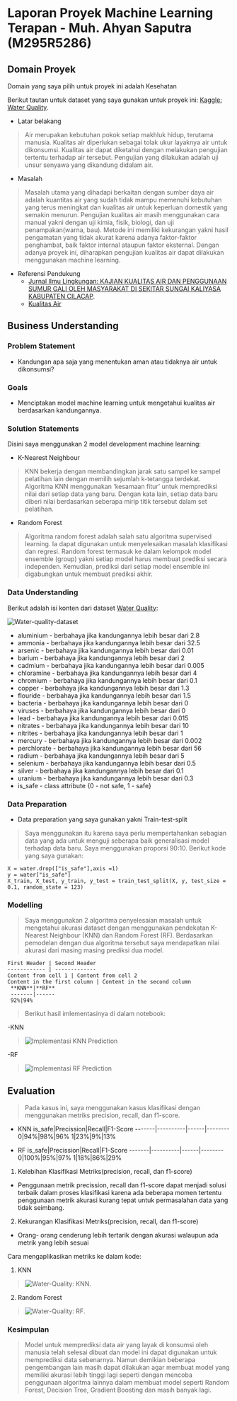 # Laporan Proyek Machine Learning Terapan - Muh. Ahyan Saputra (M295R5286)

## Domain Proyek
Domain yang saya pilih untuk proyek ini adalah Kesehatan

Berikut tautan untuk dataset yang saya gunakan untuk proyek ini: 
[Kaggle: Water Quality](https://www.kaggle.com/mssmartypants/water-quality).

- Latar belakang
> Air merupakan kebutuhan pokok setiap makhluk hidup, terutama manusia. Kualitas air diperlukan sebagai tolak ukur layaknya air untuk dikonsumsi. Kualitas air dapat diketahui dengan melakukan pengujian tertentu terhadap air tersebut. Pengujian yang dilakukan adalah uji unsur senyawa yang dikandung didalam air.

- Masalah
> Masalah utama yang dihadapi berkaitan dengan sumber daya air adalah kuantitas air yang sudah tidak mampu memenuhi kebutuhan yang terus meningkat dan kualitas air untuk keperluan domestik yang semakin menurun. Pengujian kualitas air masih menggunakan cara manual yakni dengan uji kimia, fisik, biologi, dan uji penampakan(warna, bau). Metode ini memiliki kekurangan yakni hasil pengamatan yang tidak akurat karena adanya faktor-faktor penghambat, baik faktor internal ataupun faktor eksternal.
   Dengan adanya proyek ini, diharapkan pengujian kualitas air dapat dilakukan menggunakan machine learning.

- Referensi Pendukung
  * [Jurnal Ilmu Lingkungan: KAJIAN KUALITAS AIR DAN PENGGUNAAN SUMUR GALI OLEH MASYARAKAT DI SEKITAR SUNGAI KALIYASA KABUPATEN CILACAP](http://repository.unpkediri.ac.id/1853/).
  * [Kualitas Air](http://repository.umy.ac.id/bitstream/handle/123456789/4624/7.%20BAB%20III%20Landasan%20Teori.pdf?sequence=7&isAllowed=y)


## Business Understanding
### Problem Statement
- Kandungan apa saja yang menentukan aman atau tidaknya air untuk dikonsumsi?

### Goals
- Menciptakan model machine learning untuk mengetahui kualitas air berdasarkan kandungannya.

### Solution Statements
Disini saya menggunakan 2 model development machine learning:
- K-Nearest Neighbour
> KNN bekerja dengan membandingkan jarak satu sampel ke sampel pelatihan lain dengan memilih sejumlah k-tetangga terdekat. Algoritma KNN menggunakan ‘kesamaan fitur’ untuk memprediksi nilai dari setiap data yang baru. Dengan kata lain, setiap data baru diberi nilai berdasarkan seberapa mirip titik tersebut dalam set pelatihan.

- Random Forest
> Algoritma random forest adalah salah satu algoritma supervised learning. Ia dapat digunakan untuk menyelesaikan masalah klasifikasi dan regresi. Random forest termasuk ke dalam kelompok model ensemble (group) yakni setiap model harus membuat prediksi secara independen. Kemudian, prediksi dari setiap model ensemble ini digabungkan untuk membuat prediksi akhir.

### Data Understanding
Berikut adalah isi konten dari dataset [Water Quality](https://www.kaggle.com/mssmartypants/water-quality):

![Water-quality-dataset](https://raw.githubusercontent.com/ahyansaputra/image-for-water-quality/main/water-quality-download.png)

- aluminium - berbahaya jika kandungannya lebih besar dari 2.8
- ammonia - berbahaya jika kandungannya lebih besar dari 32.5
- arsenic - berbahaya jika kandungannya lebih besar dari 0.01
- barium - berbahaya jika kandungannya lebih besar dari 2
- cadmium - berbahaya jika kandungannya lebih besar dari 0.005
- chloramine - berbahaya jika kandungannya lebih besar dari 4
- chromium - berbahaya jika kandungannya lebih besar dari 0.1
- copper - berbahaya jika kandungannya lebih besar dari 1.3
- flouride - berbahaya jika kandungannya lebih besar dari 1.5
- bacteria - berbahaya jika kandungannya lebih besar dari 0
- viruses - berbahaya jika kandungannya lebih besar dari 0
- lead - berbahaya jika kandungannya lebih besar dari 0.015
- nitrates - berbahaya jika kandungannya lebih besar dari 10
- nitrites - berbahaya jika kandungannya lebih besar dari 1
- mercury - berbahaya jika kandungannya lebih besar dari 0.002
- perchlorate - berbahaya jika kandungannya lebih besar dari 56
- radium - berbahaya jika kandungannya lebih besar dari 5
- selenium - berbahaya jika kandungannya lebih besar dari 0.5
- silver - berbahaya jika kandungannya lebih besar dari 0.1
- uranium - berbahaya jika kandungannya lebih besar dari 0.3
- is_safe - class attribute {0 - not safe, 1 - safe}

### Data Preparation
- Data preparation yang saya gunakan yakni Train-test-split
> Saya menggunakan itu karena saya perlu mempertahankan sebagian data yang ada untuk menguji seberapa baik generalisasi model terhadap data baru.  Saya menggunakan proporsi 90:10.
> Berikut kode yang saya gunakan:

  ```
  X = water.drop(["is_safe"],axis =1)
  y = water["is_safe"]
  X_train, X_test, y_train, y_test = train_test_split(X, y, test_size = 0.1, random_state = 123)
  ```

### Modelling
> Saya menggunakan 2 algoritma penyelesaian masalah untuk mengetahui akurasi dataset dengan menggunakan pendekatan K-Nearest Neighbour (KNN) dan Random Forest (RF). Berdasarkan pemodelan dengan dua algoritma tersebut saya mendapatkan nilai akurasi dari masing masing prediksi dua model.

```
First Header | Second Header
------------ | -------------
Content from cell 1 | Content from cell 2
Content in the first column | Content in the second column
 **KNN**|**RF**
 -------|------
 92%|94%
```

> Berikut hasil imlementasinya di dalam notebook:

-KNN
> ![Implementasi KNN Prediction](https://raw.githubusercontent.com/ahyansaputra/image-for-water-quality/main/KNN-Classification-acc.png)

-RF
> ![Implementasi RF Prediction](https://raw.githubusercontent.com/ahyansaputra/image-for-water-quality/main/RF-Classification-acc.png)

## Evaluation
> Pada kasus ini, saya menggunakan kasus klasifikasi dengan menggunakan metriks precision, recall, dan f1-score.

- KNN
is_safe|Precission|Recall|F1-Score
-------|----------|------|--------
0|94%|98%|96%
1|23%|9%|13%

- RF
is_safe|Precission|Recall|F1-Score
-------|----------|------|--------
0|100%|95%|97%
1|18%|86%|29%


1. Kelebihan Klasifikasi Metriks(precision, recall, dan f1-score)
* Penggunaan metrik precission, recall dan f1-score dapat menjadi solusi terbaik dalam proses klasifikasi karena ada beberapa momen tertentu penggunaan metrik akurasi kurang tepat untuk permasalahan data yang tidak seimbang.

2. Kekurangan Klasifikasi Metriks(precision, recall, dan f1-score)
* Orang- orang cenderung lebih tertarik dengan akurasi walaupun ada metrik yang lebih sesuai

Cara mengaplikasikan metriks ke dalam kode:
1. KNN
> ![Water-Quality: KNN](https://raw.githubusercontent.com/ahyansaputra/image-for-water-quality/main/KNN-Water.png).
2. Random Forest
> ![Water-Quality: RF](https://raw.githubusercontent.com/ahyansaputra/image-for-water-quality/main/RF-Water.png). 


### Kesimpulan
> Model untuk memprediksi data air yang layak di konsumsi oleh manusia telah selesai dibuat dan model ini dapat digunakan untuk memprediksi data sebenarnya. Namun demikian beberapa pengembangan lain masih dapat dilakukan agar membuat model yang memiliki akurasi lebih tinggi lagi seperti dengan mencoba penggunaan algoritma lainnya dalam membuat model seperti Random Forest, Decision Tree, Gradient Boosting dan masih banyak lagi.

